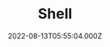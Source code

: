 ---
date: 2022-08-13T05:55:04.000Z
title: Shell
latitude: 52.24103234867856
longitude: 0.3974059378188245
url: https://find.shell.com/gb/fuel/12038553-shell-newmarket
category: checkin
---